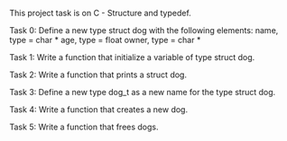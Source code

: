 This project task is on C - Structure and typedef.

Task 0: Define a new type struct dog with the following elements:
name, type = char *
age, type = float
owner, type = char *

Task 1: Write a function that initialize a variable of type struct dog.

Task 2: Write a function that prints a struct dog.

Task 3: Define a new type dog_t as a new name for the type struct dog.

Task 4: Write a function that creates a new dog.

Task 5: Write a function that frees dogs.
